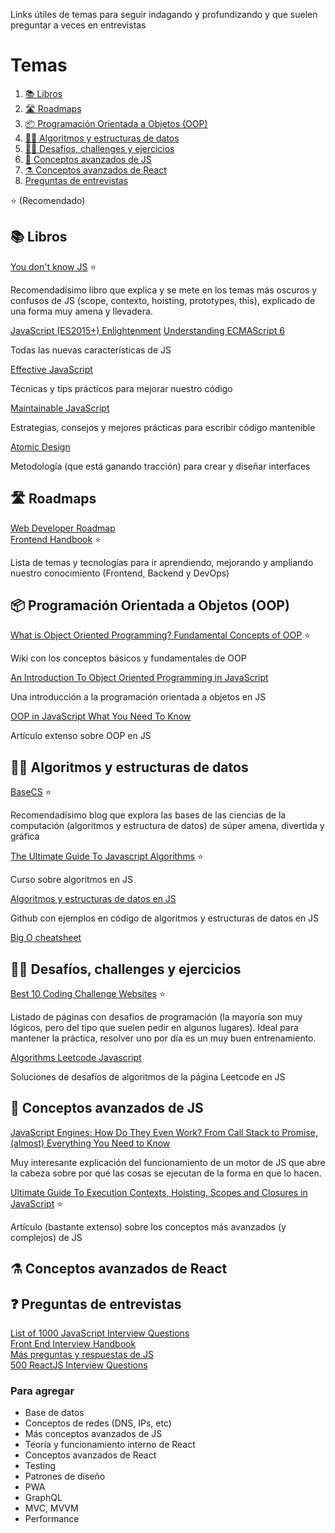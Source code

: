 Links útiles de temas para seguir indagando y profundizando y que suelen preguntar a veces en entrevistas

# Temas
1. [📚 Libros](#libros)
2. [🛣️ Roadmaps](#roadmaps)
3. [📦 Programación Orientada a Objetos (OOP)](#programación-orientada-a-objetos-(oop))
4. [👩‍💻 Algoritmos y estructuras de datos](#algoritmos-y-estructuras-de-datos)
5. [🏋️‍♀️ Desafíos, challenges y ejercicios](#desafíos-challenges-y-ejercicios)
6. [🧪 Conceptos avanzados de JS](#conceptos-avanzados-de-JS)
7. [⚗️ Conceptos avanzados de React](#conceptos-avanzados-de-react)
8. [Preguntas de entrevistas](#preguntas-de-entrevistas)

⭐ (Recomendado)

## 📚 Libros

[You don't know JS](https://github.com/getify/You-Dont-Know-JS) ⭐

Recomendadísimo libro que explica y se mete en los temas más oscuros y confusos de JS (scope, contexto, hoisting, prototypes, this), explicado de una forma muy amena y llevadera. 

[JavaScript (ES2015+) Enlightenment](https://frontendmasters.com/books/javascript-enlightenment/#7.4)
[Understanding ECMAScript 6](http://www.r-5.org/files/books/computers/languages/escss/fp/Nicholas_C_Zakas-Understanding_ECMAScript_6-EN.pdf)

Todas las nuevas características de JS

[Effective JavaScript](http://ptgmedia.pearsoncmg.com/images/9780321812186/samplepages/0321812182.pdf)

Técnicas y tips prácticos para mejorar nuestro código

[Maintainable JavaScript](http://www.r-5.org/files/books/computers/languages/escss/style/Nicholas_C_Zakas-Maintainable_JavaScript-EN.pdf)

Estrategias, consejos y mejores prácticas para escribir código mantenible

[Atomic Design](http://atomicdesign.bradfrost.com/table-of-contents/)

Metodología (que está ganando tracción) para crear y diseñar interfaces

## 🛣️ Roadmaps

[Web Developer Roadmap](https://github.com/kamranahmedse/developer-roadmap)<br/>
[Frontend Handbook](https://frontendmasters.com/books/front-end-handbook/2019/#6.27) ⭐

Lista de temas y tecnologías para ir aprendiendo, mejorando y ampliando nuestro conocimiento (Frontend, Backend y DevOps)

## 📦 Programación Orientada a Objetos (OOP)

[What is Object Oriented Programming? Fundamental Concepts of OOP](http://developer-interview.com/p/oop-ood/what-is-object-oriented-programming-fundamental-concepts-of-oop-6) ⭐

Wiki con los conceptos básicos y fundamentales de OOP

[An Introduction To Object Oriented Programming in JavaScript](https://www.freecodecamp.org/news/an-introduction-to-object-oriented-programming-in-javascript-8900124e316a/)

Una introducción a la programación orientada a objetos en JS

[OOP in JavaScript What You Need To Know](https://javascriptissexy.com/oop-in-javascript-what-you-need-to-know/)

Artículo extenso sobre OOP en JS

## 👩‍💻 Algoritmos y estructuras de datos

[BaseCS](https://medium.com/basecs) ⭐

Recomendadísimo blog que explora las bases de las ciencias de la computación (algoritmos y estructura de datos) de súper amena, divertida y gráfica

[The Ultimate Guide To Javascript Algorithms](https://scotch.io/courses/the-ultimate-guide-to-javascript-algorithms) ⭐

Curso sobre algoritmos en JS

[Algoritmos y estructuras de datos en JS](https://github.com/trekhleb/javascript-algorithms)

Github con ejemplos en código de algoritmos y estructuras de datos en JS

[Big O cheatsheet](https://www.bigocheatsheet.com/)

## 🏋️‍♀️ Desafíos, challenges y ejercicios

[Best 10 Coding Challenge Websites](https://medium.com/coderbyte/the-10-best-coding-challenge-websites-for-2018-12b57645b654) ⭐

Listado de páginas con desafíos de programación (la mayoría son muy lógicos, pero del tipo que suelen pedir en algunos lugares). Ideal para mantener la práctica, resolver uno por día es un muy buen entrenamiento.

[Algorithms Leetcode Javascript](https://github.com/ignacio-chiazzo/Algorithms-Leetcode-Javascript)

Soluciones de desafíos de algoritmos de la página Leetcode en JS

## 🧪 Conceptos avanzados de JS

[JavaScript Engines: How Do They Even Work? From Call Stack to Promise, (almost) Everything You Need to Know](https://www.valentinog.com/blog/engines/?utm_source=mybridge&utm_medium=blog&utm_campaign=read_more)

Muy interesante explicación del funcionamiento de un motor de JS que abre la cabeza sobre por qué las cosas se ejecutan de la forma en que lo hacen.

[Ultimate Guide To Execution Contexts, Hoisting, Scopes and Closures in JavaScript](https://tylermcginnis.com/ultimate-guide-to-execution-contexts-hoisting-scopes-and-closures-in-javascript/) ⭐

Artículo (bastante extenso) sobre los conceptos más avanzados (y complejos) de JS

## ⚗️ Conceptos avanzados de React


## ❓ Preguntas de entrevistas

[List of 1000 JavaScript Interview Questions](https://github.com/sudheerj/javascript-interview-questions)<br/>
[Front End Interview Handbook](https://github.com/yangshun/front-end-interview-handbook/blob/master/questions/javascript-questions.md)<br/>
[Más preguntas y respuestas de JS](https://github.com/lydiahallie/javascript-questions/blob/master/es-ES/README-ES.md)<br/>
[500 ReactJS Interview Questions](https://github.com/sudheerj/reactjs-interview-questions)<br/>


### Para agregar

- Base de datos
- Conceptos de redes (DNS, IPs, etc)
- Más conceptos avanzados de JS
- Teoría y funcionamiento interno de React
- Conceptos avanzados de React
- Testing
- Patrones de diseño
- PWA
- GraphQL
- MVC, MVVM
- Performance
